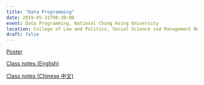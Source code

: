 ```yaml
---
title: "Data Programming"
date: 2019-05-31T08:30:00
event: Data Programming, National Chung Hsing University
location: College of Law and Politics, Social Science snd Management Building, Room 227, National Chung Hsing University, Taichung, Taiwan
draft: false
---
```


[Poster](/files/NCHU2019poster.pdf)

[Class notes (English)](https://datageneration.org/dataprogramming)

[Class notes (Chinese 中文)](https://datageneration.org/數據編程學)
